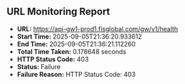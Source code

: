 ## URL Monitoring Report

- **URL:** https://api-gw1-prod1.fisglobal.com/gw/v1/health
- **Start Time:** 2025-09-05T21:36:20.933612
- **End Time:** 2025-09-05T21:36:21.112260
- **Total Time Taken:** 0.178648 seconds
- **HTTP Status Code:** 403
- **Status:** Failure
- **Failure Reason:** HTTP Status Code: 403
